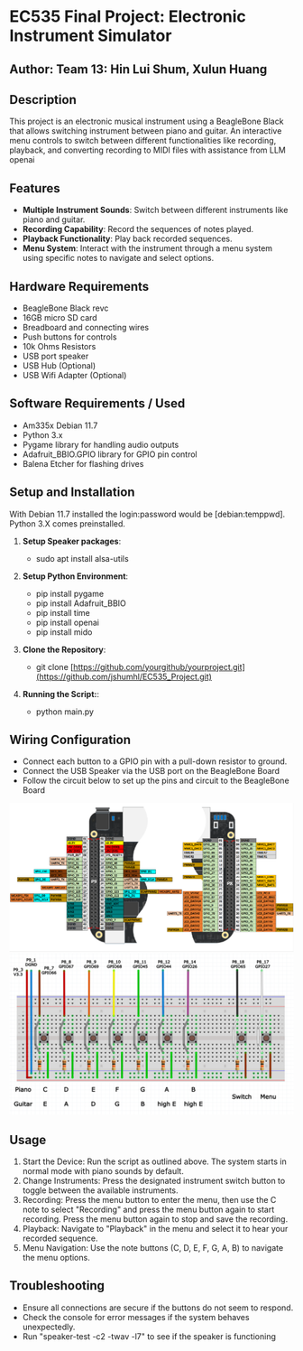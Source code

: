 # EC535 Final Project: Electronic Instrument Simulator
## Author: Team 13: Hin Lui Shum, Xulun Huang

## Description
This project is an electronic musical instrument using a BeagleBone Black that allows switching instrument between piano and guitar. An interactive menu controls to switch between different functionalities like recording, playback, and converting recording to MIDI files with assistance from LLM openai

## Features

- **Multiple Instrument Sounds**: Switch between different instruments like piano and guitar.
- **Recording Capability**: Record the sequences of notes played.
- **Playback Functionality**: Play back recorded sequences.
- **Menu System**: Interact with the instrument through a menu system using specific notes to navigate and select options.

## Hardware Requirements
- BeagleBone Black revc
- 16GB micro SD card
- Breadboard and connecting wires
- Push buttons for controls
- 10k Ohms Resistors
- USB port speaker
- USB Hub (Optional)
- USB Wifi Adapter (Optional)

## Software Requirements / Used
- Am335x Debian 11.7
- Python 3.x
- Pygame library for handling audio outputs
- Adafruit_BBIO.GPIO  library for GPIO pin control
- Balena Etcher for flashing drives

## Setup and Installation
With Debian 11.7 installed the login:password would be [debian:temppwd]. Python 3.X comes preinstalled.

1. **Setup Speaker packages**:
   - sudo apt install alsa-utils

3. **Setup Python Environment**:
   - pip install pygame
   - pip install Adafruit_BBIO
   - pip install time
   - pip install openai
   - pip install mido

5. **Clone the Repository**:
   - git clone [https://github.com/yourgithub/yourproject.git](https://github.com/jshumhl/EC535_Project.git)
   
6. **Running the Script:**:
   - python main.py

## Wiring Configuration
- Connect each button to a GPIO pin with a pull-down resistor to ground.
- Connect the USB Speaker via the USB port on the BeagleBone Board
- Follow the circuit below to set up the pins and circuit to the BeagleBone Board

![BeagleBone Pinout](images/beaglebone.png)
![Breadboard setup](images/breadboard_design.jpg)

## Usage
1. Start the Device: Run the script as outlined above. The system starts in normal mode with piano sounds by default.
2. Change Instruments: Press the designated instrument switch button to toggle between the available instruments.
3. Recording: Press the menu button to enter the menu, then use the C note to select "Recording" and press the menu button again to start recording. Press the menu button again to stop and save the recording.
4. Playback: Navigate to "Playback" in the menu and select it to hear your recorded sequence.
5. Menu Navigation: Use the note buttons (C, D, E, F, G, A, B) to navigate the menu options.

## Troubleshooting
- Ensure all connections are secure if the buttons do not seem to respond.
- Check the console for error messages if the system behaves unexpectedly.
- Run "speaker-test -c2 -twav -l7" to see if the speaker is functioning

